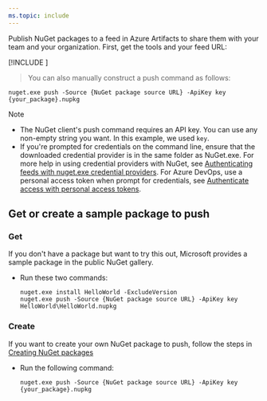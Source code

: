 ```yaml
---
ms.topic: include
---
```


Publish NuGet packages to a feed in Azure Artifacts to share them with your team and your organization.
First, get the tools and your feed URL:

[!INCLUDE [](nuget-publish-endpoint.md)]

   >You can also manually construct a push command as follows:  

   ```Command
   nuget.exe push -Source {NuGet package source URL} -ApiKey key {your_package}.nupkg
   ```

> [!NOTE]
>
> * The NuGet client's push command requires an API key. You can use any non-empty string you want. In this example, we used `key`.
> * If you're prompted for credentials on the command line, ensure that the downloaded credential provider is in the same folder as NuGet.exe. For more help in using credential providers with NuGet, see [Authenticating feeds with nuget.exe credential providers](https://docs.microsoft.com/nuget/reference/extensibility/nuget-exe-credential-providers). For Azure DevOps, use a personal access token when prompt for credentials, see [Authenticate access with personal access tokens](https://docs.microsoft.com/azure/devops/organizations/accounts/use-personal-access-tokens-to-authenticate?view=vsts).

## Get or create a sample package to push

### Get

If you don't have a package but want to try this out, Microsoft provides a sample package in the public NuGet gallery.

* Run these two commands:

  ```Command
  nuget.exe install HelloWorld -ExcludeVersion
  nuget.exe push -Source {NuGet package source URL} -ApiKey key HelloWorld\HelloWorld.nupkg
  ```

### Create

If you want to create your own NuGet package to push, follow the steps in  [Creating NuGet packages](https://docs.microsoft.com/nuget/create-packages/creating-a-package)

* Run the following command:

  ```Command
  nuget.exe push -Source {NuGet package source URL} -ApiKey key {your_package}.nupkg
  ```
